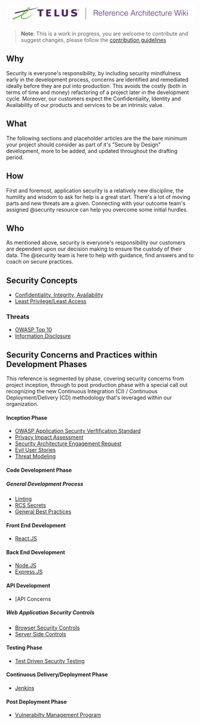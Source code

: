 ![Reference Architecture Wiki Logo](logo.png "Reference Architecture Wiki")
---
> **Note**: This is a work in progress, you are welcome to contribute and suggest changes, please follow the [contribution guidelines](.github/CONTRIBUTING.md)

## Why

Security is everyone's responsibility, by including security mindfulness early
in the development process, concerns are identified and remediated ideally
before they are put into production. This avoids the costly (both in terms of
time and money) refactoring of a project later in the development cycle.
Moreover, our customers expect the Confidentiality, Identity and Availability
of our products and services to be an intrinsic value.

## What

The following sections and placeholder articles are the the bare minimum your project should consider as part of it's "Secure by Design" development, more to be added, and updated throughout the drafting period.

## How
First and foremost, application security is a relatively new discipline, the
humility and wisdom to ask for help is a great start. There's a lot of moving
parts and new threats are a given. Connecting with your outcome team's assigned @security resource can help you overcome some initial hurdles.


## Who
As mentioned above, security is everyone's responsibility our customers are
dependent upon our decision making to ensure the custody of their data. The
@security team is here to help with guidance, find answers  and to coach on secure practices.

## Security Concepts 
- [Confidentiality, Integrity, Availability](cia.md)
- [Least Privilege/Least Access](least-privilege.md)
### Threats
- [OWASP Top 10](owasp-top-ten.md)
- [Information Disclosure](info-disclosure.md)



## Security Concerns and Practices within Development Phases

This reference is segmented by phase, covering security
concerns from  project inception, through to post production phase with a
special call out recognizing the new Continuous Integration (CI) / Continuous
Deployment/Delivery (CD) methodology  that's leveraged within our organization.

#### Inception Phase 
- [OWASP Application Security Verfification Standard](ASVS.md)
- [Privacy Impact Assessment](pia.md)
- [Security Architecture Engagement Request](pia.md)
- [Evil User Stories](evil-user.md)
- [Threat Modeling](threat-modeling.md)


#### Code Development Phase

##### General Development Process
- [Linting](linting.md)
- [RCS Secrets](rcs-secrets.md)
- [General Best Practices](general.md)

#### Front End Development 
- [React.JS](front-end/react.md)

#### Back End Development
- [Node.JS](back-end/node.js)
- [Express.JS](back-end/express.md)

#### API Development 
- [API Concerns[](api/api.md)

##### Web Application Security Controls
- [Browser Security Controls](browser-controls.md)
- [Server Side Controls](server-side-controls.md)


#### Testing Phase
- [Test Driven Security Testing](tdst.md)
#### Continuous Delivery/Deployment Phase
- [Jenkins](jenkins.md)
#### Post Deployment Phase
- [Vulnerabilty Management Program](vuln-management.md)

```
